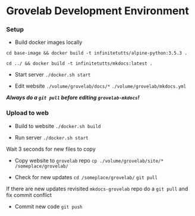 # Grovelab Development Environment 

### Setup

* Build docker images locally

`cd base-image && docker build -t infinitetutts/alpine-python:3.5.3 .` 

`cd ../ && docker build -t infinitetutts/mkdocs:latest .`

* Start server
`./docker.sh start`

* Edit website 
`./volume/grovelab/docs/*`
`./volume/grovelab/mkdocs.yml`

***Always do a `git pull` before editing `grovelab-mkdocs`!***

### Upload to web

* Build to website
`./docker.sh build`

* Run server
`./docker.sh start`

Wait 3 seconds for new files to copy 

* Copy website to `grovelab` repo
`cp ./volume/grovelab/site/* /someplace/grovelab/`

* Check for new updates
`cd /someplace/grovelab/`
`git pull`

If there are new updates revisited `mkdocs-grovelab` repo do a `git pull` and fix commit conflict

* Commit new code 
`git push`
